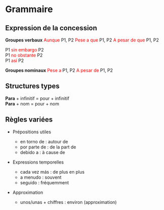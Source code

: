 # Grammaire

## Expression de la concession

**Groupes verbaux**
<span style="color:red">Aunque</span> P1, P2
<span style="color:red">Pese a que</span> P1, P2
<span style="color:red">A pesar de que</span> P1, P2

P1 <span style="color:red">sin embargo</span> P2  
P1 <span style="color:red">no obstante</span> P2  
P1 <span style="color:red">así</span> P2  

**Groupes nominaux**
<span style="color:red">Pese a</span> P1, P2
<span style="color:red">A pesar de</span> P1, P2

## Structures types

**Para** + infinitif = pour + infinitif  
**Para** + nom = pour + nom

## Règles variées

- Prépositions utiles
    - en torno de : autour de
    - por parte de : de la part de
    - debido a : à cause de

- Expressions temporelles
    - cada vez más : de plus en plus
    - a menudo : souvent
    - seguido : fréquemment

- Approximation
    - unos/unas + chiffres : environ (approximation)
